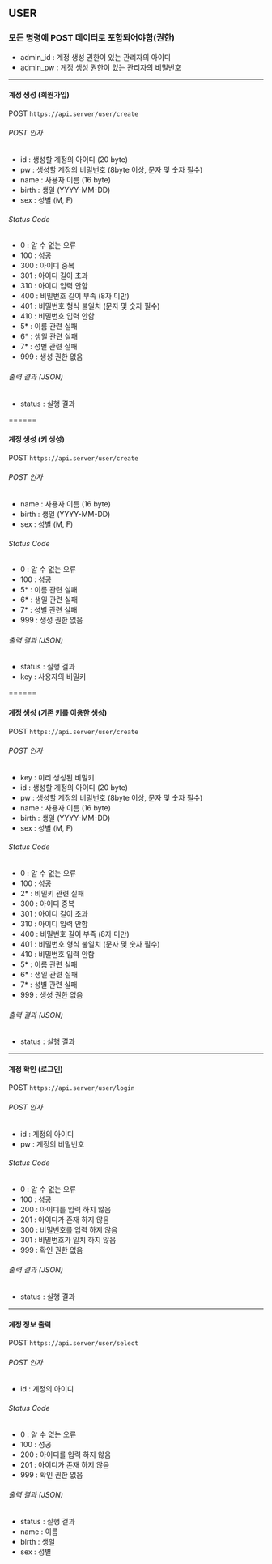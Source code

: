 ## USER

### 모든 명령에 POST 데이터로 포함되어야함(권한)
* admin_id : 계정 생성 권한이 있는 관리자의 아이디
* admin_pw : 계정 생성 권한이 있는 관리자의 비밀번호

------

#### 계정 생성 (회원가입)
POST ` https://api.server/user/create `

###### POST 인자
* id : 생성할 계정의 아이디 (20 byte)
* pw : 생성할 계정의 비밀번호 (8byte 이상, 문자 및 숫자 필수)
* name : 사용자 이름 (16 byte)
* birth : 생일 (YYYY-MM-DD)
* sex : 성별 (M, F)

###### Status Code
* 0 : 알 수 없는 오류
* 100 : 성공
* 300 : 아이디 중복
* 301 : 아이디 길이 초과
* 310 : 아이디 입력 안함
* 400 : 비밀번호 길이 부족 (8자 미만)
* 401 : 비밀번호 형식 불일치 (문자 및 숫자 필수)
* 410 : 비밀번호 입력 안함
* 5* : 이름 관련 실패
* 6* : 생일 관련 실패
* 7* : 성별 관련 실패
* 999 : 생성 권한 없음

###### 출력 결과 (JSON)
* status : 실행 결과

======

#### 계정 생성 (키 생성)
POST ` https://api.server/user/create `

###### POST 인자
* name : 사용자 이름 (16 byte)
* birth : 생일 (YYYY-MM-DD)
* sex : 성별 (M, F)

###### Status Code
* 0 : 알 수 없는 오류
* 100 : 성공
* 5* : 이름 관련 실패
* 6* : 생일 관련 실패
* 7* : 성별 관련 실패
* 999 : 생성 권한 없음

###### 출력 결과 (JSON)
* status : 실행 결과
* key : 사용자의 비밀키

======

#### 계정 생성 (기존 키를 이용한 생성)
POST ` https://api.server/user/create `

###### POST 인자
* key : 미리 생성된 비밀키
* id : 생성할 계정의 아이디 (20 byte)
* pw : 생성할 계정의 비밀번호 (8byte 이상, 문자 및 숫자 필수)
* name : 사용자 이름 (16 byte)
* birth : 생일 (YYYY-MM-DD)
* sex : 성별 (M, F)

###### Status Code
* 0 : 알 수 없는 오류
* 100 : 성공
* 2* : 비밀키 관련 실패
* 300 : 아이디 중복
* 301 : 아이디 길이 초과
* 310 : 아이디 입력 안함
* 400 : 비밀번호 길이 부족 (8자 미만)
* 401 : 비밀번호 형식 불일치 (문자 및 숫자 필수)
* 410 : 비밀번호 입력 안함
* 5* : 이름 관련 실패
* 6* : 생일 관련 실패
* 7* : 성별 관련 실패
* 999 : 생성 권한 없음

###### 출력 결과 (JSON)
* status : 실행 결과

------

#### 계정 확인 (로그인)
POST ` https://api.server/user/login `

###### POST 인자
* id : 계정의 아이디
* pw : 계정의 비밀번호

###### Status Code
* 0 : 알 수 없는 오류
* 100 : 성공
* 200 : 아이디를 입력 하지 않음
* 201 : 아이디가 존재 하지 않음
* 300 : 비밀번호를 입력 하지 않음
* 301 : 비밀번호가 일치 하지 않음
* 999 : 확인 권한 없음

###### 출력 결과 (JSON)
* status : 실행 결과

------

#### 계정 정보 출력
POST ` https://api.server/user/select `

###### POST 인자
* id : 계정의 아이디

###### Status Code
* 0 : 알 수 없는 오류
* 100 : 성공
* 200 : 아이디를 입력 하지 않음
* 201 : 아이디가 존재 하지 않음
* 999 : 확인 권한 없음

###### 출력 결과 (JSON)
* status : 실행 결과
* name : 이름
* birth : 생일
* sex : 성별
